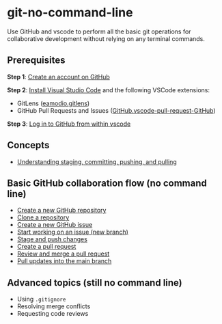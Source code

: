 # git-no-command-line

Use GitHub and vscode to perform all the basic git operations for collaborative development without relying on any terminal commands.

## Prerequisites

**Step 1**: [Create an account on GitHub](https://docs.github.com/en/get-started/signing-up-for-github/signing-up-for-a-new-github-account)

**Step 2**: [Install Visual Studio Code](https://code.visualstudio.com/download) and the following VSCode extensions:
* GitLens ([eamodio.gitlens](https://marketplace.visualstudio.com/items?itemName=eamodio.gitlens))
* GitHub Pull Requests and Issues ([GitHub.vscode-pull-request-GitHub](https://marketplace.visualstudio.com/items?itemName=GitHub.vscode-pull-request-github))

**Step 3**: [Log in to GitHub from within vscode](./doc/vscode-github-login.md)

## Concepts

* [Understanding staging, committing, pushing, and pulling](./doc/understanding-staging-committing-pushing-pulling.md)

## Basic GitHub collaboration flow (no command line)

* [Create a new GitHub repository](./doc/create-github-repo.md)
* [Clone a repository](./doc/clone-github-repo.md)
* [Create a new GitHub issue](./doc/create-github-issue.md)
* [Start working on an issue (new branch)](./doc/start-working-on-issue.md)
* [Stage and push changes](./doc/stage-and-push.md)
* [Create a pull request](./doc/create-pull-request.md)
* [Review and merge a pull request](./doc/review-and-merge-pull-request.md)
* [Pull updates into the main branch](./doc/pull-updates-into-main.md)

## Advanced topics (still no command line)

* Using `.gitignore`
* Resolving merge conflicts
* Requesting code reviews